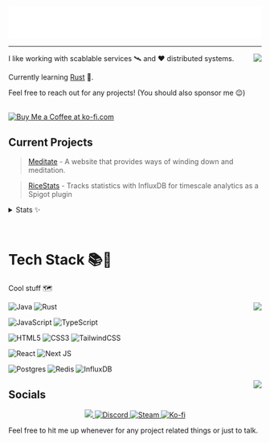 <p align="center">
<img src="/header.svg" align="center" />
</p>
<hr />

<!--
**AndyIsCool5463/AndyIsCool5463** is a ✨ _special_ ✨ repository because its `README.md` (this file) appears on your GitHub profile.

Here are some ideas to get you started:

- 🔭 I’m currently working on ...
- 🌱 I’m currently learning ...
- 👯 I’m looking to collaborate on ...
- 🤔 I’m looking for help with ...
- 💬 Ask me about ...
- 📫 How to reach me: ...
- 😄 Pronouns: ...
- ⚡ Fun fact: ...
-->



<p align=center>
<img align=right src="https://lanyard-profile-readme.vercel.app/api/201825529333153792?bg=00000000" />
<p align=left>
I like working with scablable services 🛰 and ❤ distributed systems. <br />
   
Currently learning <a href="https://www.rust-lang.org/">Rust</a> 🦀.

Feel free to reach out for any projects!
(You should also sponsor me 😉)
   
<br />
<a href='https://ko-fi.com/M4M026ALH' target='_blank'><img height='54'  src='https://storage.ko-fi.com/cdn/brandasset/kofi_bg_tag_dark.png' border='0' alt='Buy Me a Coffee at ko-fi.com' /></a>
  
## Current Projects
>   [Meditate](https://github.com/RiceCX/Meditate) - A website that provides ways of winding down and meditation.
   
>   [RiceStats](https://github.com/RiceCX/RiceStats) - Tracks statistics with InfluxDB for timescale analytics as a Spigot plugin
   
<details>
<summary>Stats ✨</summary>
<br>
<img src="https://hits-app.vercel.app/hits?url=https%3A%2F%2Fgithub.com%2FRiceCX" />
<img src="https://komarev.com/ghpvc/?username=RiceCX&color=blueviolet" />
    
![Metrics](https://metrics.lecoq.io/RiceCX?template=classic&base.header=0&base.activity=0&base.community=0&base.repositories=0&base.metadata=0&achievements=1&achievements.threshold=C&achievements.secrets=true&achievements.display=detailed&achievements.limit=0&config.timezone=America%2FLos_Angeles)

</details>
</p>
<br />

<h1 align=left>Tech Stack 📚🌠</h1>
Cool stuff 🗺
<p align=center>
<img align=right src="https://github-readme-stats.vercel.app/api/top-langs/?username=RiceCX&count_private=true&show_icons=true&theme=ocean_dark&layout=compact&include_all_commits=true&hide_border=true" />
<div>
   <p align=center>
      
![Java](https://img.shields.io/badge/java-%23ED8B00.svg?style=for-the-badge&logo=java&logoColor=white) 
![Rust](https://img.shields.io/badge/rust-%23000000.svg?style=for-the-badge&logo=rust&logoColor=white) 
      
![JavaScript](https://img.shields.io/badge/javascript-%23323330.svg?style=for-the-badge&logo=javascript&logoColor=%23F7DF1E) 
![TypeScript](https://img.shields.io/badge/typescript-%23007ACC.svg?style=for-the-badge&logo=typescript&logoColor=white)  
      
![HTML5](https://img.shields.io/badge/html5-%23E34F26.svg?style=for-the-badge&logo=html5&logoColor=white)
![CSS3](https://img.shields.io/badge/css3-%231572B6.svg?style=for-the-badge&logo=css3&logoColor=white)
![TailwindCSS](https://img.shields.io/badge/tailwindcss-%2338B2AC.svg?style=for-the-badge&logo=tailwind-css&logoColor=white)

![React](https://img.shields.io/badge/react-%2320232a.svg?style=for-the-badge&logo=react&logoColor=%2361DAFB)
![Next JS](https://img.shields.io/badge/Next-black?style=for-the-badge&logo=next.js&logoColor=white)

      
![Postgres](https://img.shields.io/badge/postgres-%23316192.svg?style=for-the-badge&logo=postgresql&logoColor=white)
![Redis](https://img.shields.io/badge/redis-%23DD0031.svg?style=for-the-badge&logo=redis&logoColor=white)
![InfluxDB](https://img.shields.io/badge/InfluxDB-22ADF6?style=for-the-badge&logo=InfluxDB&logoColor=white)

   </p>
</div>

<!-- [![My GitHub stats](https://github-readme-stats.vercel.app/api/top-langs/?username=RiceCX&theme=dark&show_icons=true&layout=compact)](https://github.com/RiceCX)
-->
<img align=right src="https://github-readme-stats.vercel.app/api?username=RiceCX&count_private=true&theme=ocean_dark&show_icons=true&hide_border=true" />

## Socials 

<p align=center>
<a target="_blank" href="https://discord.bio/p/ricecx">
    <img src="https://img.shields.io/badge/Discord-7289DA?style=for-the-badge&logo=discord&logoColor=white" />        
</a>
<a target="_blank" href="https://discord.gg/qvKEPrgTEt">
  <img alt="Discord" src="https://img.shields.io/discord/876733036471914536?color=7289DA&label=My%20Server&style=for-the-badge">
</a>
<a target="_blank" href="https://steamcommunity.com/id/andyiscool5463">
  <img alt="Steam" src="https://img.shields.io/badge/Steam-000000?style=for-the-badge&logo=steam&logoColor=white">
</a>
<a target="_blank" href="https://ko-fi.com/ricecx/">
  <img alt="Ko-fi" src="https://img.shields.io/badge/Ko--fi-F16061?style=for-the-badge&logo=ko-fi&logoColor=white">
</a>
</p>

Feel free to hit me up whenever for any project related things or just to talk.
